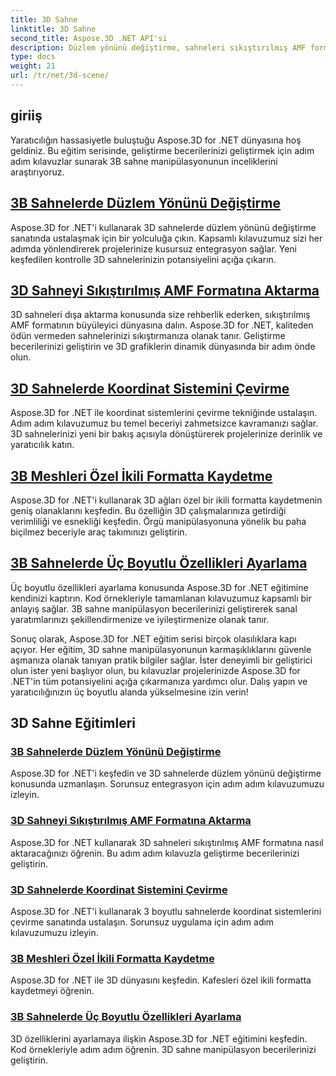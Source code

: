 ```yaml
---
title: 3D Sahne
linktitle: 3D Sahne
second_title: Aspose.3D .NET API'si
description: Düzlem yönünü değiştirme, sahneleri sıkıştırılmış AMF formatına aktarma, koordinat sistemlerini çevirme ve daha fazlası hakkında Aspose.3D for .NET eğitimlerini keşfedin.
type: docs
weight: 21
url: /tr/net/3d-scene/
---
```

## giriiş

Yaratıcılığın hassasiyetle buluştuğu Aspose.3D for .NET dünyasına hoş geldiniz. Bu eğitim serisinde, geliştirme becerilerinizi geliştirmek için adım adım kılavuzlar sunarak 3B sahne manipülasyonunun inceliklerini araştırıyoruz.

## [3B Sahnelerde Düzlem Yönünü Değiştirme](./change-plane-orientation/)

Aspose.3D for .NET'i kullanarak 3D sahnelerde düzlem yönünü değiştirme sanatında ustalaşmak için bir yolculuğa çıkın. Kapsamlı kılavuzumuz sizi her adımda yönlendirerek projelerinize kusursuz entegrasyon sağlar. Yeni keşfedilen kontrolle 3D sahnelerinizin potansiyelini açığa çıkarın.

## [3D Sahneyi Sıkıştırılmış AMF Formatına Aktarma](./export-scene-compressed-amf/)

3D sahneleri dışa aktarma konusunda size rehberlik ederken, sıkıştırılmış AMF formatının büyüleyici dünyasına dalın. Aspose.3D for .NET, kaliteden ödün vermeden sahnelerinizi sıkıştırmanıza olanak tanır. Geliştirme becerilerinizi geliştirin ve 3D grafiklerin dinamik dünyasında bir adım önde olun.

## [3D Sahnelerde Koordinat Sistemini Çevirme](./flip-coordinate-system/)

Aspose.3D for .NET ile koordinat sistemlerini çevirme tekniğinde ustalaşın. Adım adım kılavuzumuz bu temel beceriyi zahmetsizce kavramanızı sağlar. 3D sahnelerinizi yeni bir bakış açısıyla dönüştürerek projelerinize derinlik ve yaratıcılık katın.

## [3B Meshleri Özel İkili Formatta Kaydetme](./save-3d-meshes-binary-format/)

Aspose.3D for .NET'i kullanarak 3D ağları özel bir ikili formatta kaydetmenin geniş olanaklarını keşfedin. Bu özelliğin 3D çalışmalarınıza getirdiği verimliliği ve esnekliği keşfedin. Örgü manipülasyonuna yönelik bu paha biçilmez beceriyle araç takımınızı geliştirin.

## [3B Sahnelerde Üç Boyutlu Özellikleri Ayarlama](./set-3d-properties/)

Üç boyutlu özellikleri ayarlama konusunda Aspose.3D for .NET eğitimine kendinizi kaptırın. Kod örnekleriyle tamamlanan kılavuzumuz kapsamlı bir anlayış sağlar. 3B sahne manipülasyon becerilerinizi geliştirerek sanal yaratımlarınızı şekillendirmenize ve iyileştirmenize olanak tanır.

Sonuç olarak, Aspose.3D for .NET eğitim serisi birçok olasılıklara kapı açıyor. Her eğitim, 3D sahne manipülasyonunun karmaşıklıklarını güvenle aşmanıza olanak tanıyan pratik bilgiler sağlar. İster deneyimli bir geliştirici olun ister yeni başlıyor olun, bu kılavuzlar projelerinizde Aspose.3D for .NET'in tüm potansiyelini açığa çıkarmanıza yardımcı olur. Dalış yapın ve yaratıcılığınızın üç boyutlu alanda yükselmesine izin verin!
## 3D Sahne Eğitimleri
### [3B Sahnelerde Düzlem Yönünü Değiştirme](./change-plane-orientation/)
Aspose.3D for .NET'i keşfedin ve 3D sahnelerde düzlem yönünü değiştirme konusunda uzmanlaşın. Sorunsuz entegrasyon için adım adım kılavuzumuzu izleyin.
### [3D Sahneyi Sıkıştırılmış AMF Formatına Aktarma](./export-scene-compressed-amf/)
Aspose.3D for .NET kullanarak 3D sahneleri sıkıştırılmış AMF formatına nasıl aktaracağınızı öğrenin. Bu adım adım kılavuzla geliştirme becerilerinizi geliştirin.
### [3D Sahnelerde Koordinat Sistemini Çevirme](./flip-coordinate-system/)
Aspose.3D for .NET'i kullanarak 3 boyutlu sahnelerde koordinat sistemlerini çevirme sanatında ustalaşın. Sorunsuz uygulama için adım adım kılavuzumuzu izleyin.
### [3B Meshleri Özel İkili Formatta Kaydetme](./save-3d-meshes-binary-format/)
Aspose.3D for .NET ile 3D dünyasını keşfedin. Kafesleri özel ikili formatta kaydetmeyi öğrenin.
### [3B Sahnelerde Üç Boyutlu Özellikleri Ayarlama](./set-3d-properties/)
3D özelliklerini ayarlamaya ilişkin Aspose.3D for .NET eğitimini keşfedin. Kod örnekleriyle adım adım öğrenin. 3D sahne manipülasyon becerilerinizi geliştirin.